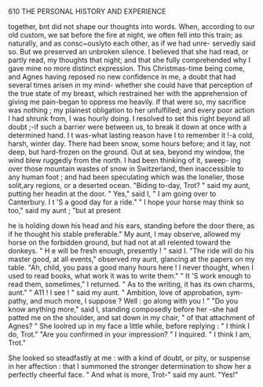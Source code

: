 610            THE PERSONAL HISTORY AND EXPERIENCE

together, bnt did not shape our thoughts into words. When, according
to our old custom, we sat before the fire at night, we often fell into this
train; as naturally, and as consc~ouslyto each other, as if we had unre-
servedly said so. But we preserved an unbroken silence. I believed that
she had read, or partly read, my thoughts that night; and that she fully
comprehended why I gave mine no more distinct expression.
   This Christmas-time being come, and Agnes having reposed no new
confidence in me, a doubt that had several times arisen in my mind-
whether she could have that perception of the true state of my breast,
which restrained her with the apprehension of giving me pain-began to
oppress me heavily. If that were so, my sacrifice was nothing ; my plainest
obligation to her unfulfilled; and every poor action I had shrunk from, I
was hourly doing. I resolved to set this right beyond all doubt ;-if such a
barrier were between us, to break it down at once with a determined hand.
   I t was-what      lasting reason have I to remember it !-a cold, harsh,
winter day. There had been snow, some hours before; and it lay, not
deep, but hard-frozen on the ground. Out at sea, beyond my window,
the wind blew ruggedly from the north. I had been thinking of it, sweep-
ing over those mountain wastes of snow in Switzerland, then inaccessible
to any human foot ; and had been speculating which was the lonelier, those
solit,ary regions, or a deserted ocean.
    "Biding to-day, Trot? " said my aunt, putting her headin at the door.
    " Yes," said I, " I am going over to Canterbury. I t 'S a good day for
a ride."
    " I hope your horse may think so too," said my aunt ; "but at present

he is holding down his head and his ears, standing before the door there,
as if he thought his stable preferable."
    My aunt, I may observe, allowed my horse on the forbidden ground,
but had not at all relented toward the donkeys.
    " H e will be fresh enough, presently ! " said I.
    "The ride will do his master good, at all events," observed my aunt,
 glancing at the papers on my table. "Ah, child, you pass a good many
hours here ! I never thought, when I used to read books, what work it
was to write them."
    " It 'S work enough to read them, sometimes," I returned.    " As to the
writing, it has its own charms, aunt."
    " A11 ! I see ! " said my aunt. " Ambition, love of approbation, sym-
pathy, and much more, I suppose ? Well : go along with you ! "
    "Do you know anything more," said I, standing composedly before her
-she had patted me on the shoulder, and sat down in my chair, " of that
attachment of Agnes? "
   She loolred up in my face a little while, before replying :
   " I think I do, Trot."
   "Are you confirmed in your impression? " I inquired.
   " I think I am, Trot."

   She looked so steadfastly at me : with a kind of doubt, or pity, or
suspense in her affection : that I summoned the stronger determination to
show her a perfectly cheerful face.
    " And what is more, Trot-"      said my aunt.
    "Yes!"
